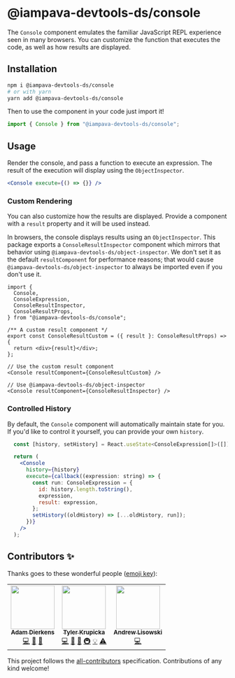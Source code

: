 # @iampava-devtools-ds/console

The `Console` component emulates the familiar JavaScript REPL experience seen in many browsers. You can customize the function that executes the code, as well as how results are displayed.

## Installation

```sh
npm i @iampava-devtools-ds/console
# or with yarn
yarn add @iampava-devtools-ds/console
```

Then to use the component in your code just import it!

```js
import { Console } from "@iampava-devtools-ds/console";
```

## Usage

Render the console, and pass a function to execute an expression.
The result of the execution will display using the `ObjectInspector`.

```jsx
<Console execute={() => {}} />
```

### Custom Rendering

You can also customize how the results are displayed.
Provide a component with a `result` property and it will be used instead.

In browsers, the console displays results using an `ObjectInspector`.
This package exports a `ConsoleResultInspector` component which mirrors that behavior using `@iampava-devtools-ds/object-inspector`.
We don't set it as the default `resultComponent` for performance reasons; that would cause `@iampava-devtools-ds/object-inspector` to always be imported even if you don't use it.

```tsx
import {
  Console,
  ConsoleExpression,
  ConsoleResultInspector,
  ConsoleResultProps,
} from "@iampava-devtools-ds/console";

/** A custom result component */
export const ConsoleResultCustom = ({ result }: ConsoleResultProps) => {
  return <div>{result}</div>;
};

// Use the custom result component
<Console resultComponent={ConsoleResultCustom} />

// Use @iampava-devtools-ds/object-inspector
<Console resultComponent={ConsoleResultInspector} />
```

### Controlled History

By default, the `Console` component will automatically maintain state for you. If you'd like to control it yourself, you can provide your own `history`.

```jsx
  const [history, setHistory] = React.useState<ConsoleExpression[]>([]);

  return (
    <Console
      history={history}
      execute={callback((expression: string) => {
        const run: ConsoleExpression = {
          id: history.length.toString(),
          expression,
          result: expression,
        };
        setHistory((oldHistory) => [...oldHistory, run]);
      })}
    />
  );
```

## Contributors ✨

Thanks goes to these wonderful people ([emoji key](https://allcontributors.org/docs/en/emoji-key)):

<!-- ALL-CONTRIBUTORS-LIST:START - Do not remove or modify this section -->
<!-- prettier-ignore-start -->
<!-- markdownlint-disable -->
<table>
  <tr>
    <td align="center"><a href="https://github.com/adierkens"><img src="https://avatars.githubusercontent.com/u/13004162?v=4?s=100" width="100px;" alt=""/><br /><sub><b>Adam Dierkens</b></sub></a><br /><a href="https://github.com/design-systems/devtools-ds/commits?author=adierkens" title="Code">💻</a> <a href="https://github.com/design-systems/devtools-ds/commits?author=adierkens" title="Documentation">📖</a> <a href="#design-adierkens" title="Design">🎨</a></td>
    <td align="center"><a href="http://tylerkrupicka.com/"><img src="https://avatars.githubusercontent.com/u/5761061?v=4?s=100" width="100px;" alt=""/><br /><sub><b>Tyler Krupicka</b></sub></a><br /><a href="https://github.com/design-systems/devtools-ds/commits?author=tylerkrupicka" title="Code">💻</a> <a href="https://github.com/design-systems/devtools-ds/commits?author=tylerkrupicka" title="Documentation">📖</a> <a href="#design-tylerkrupicka" title="Design">🎨</a> <a href="#infra-tylerkrupicka" title="Infrastructure (Hosting, Build-Tools, etc)">🚇</a> <a href="#example-tylerkrupicka" title="Examples">💡</a> <a href="https://github.com/design-systems/devtools-ds/commits?author=tylerkrupicka" title="Tests">⚠️</a></td>
    <td align="center"><a href="http://hipstersmoothie.com/"><img src="https://avatars.githubusercontent.com/u/1192452?v=4?s=100" width="100px;" alt=""/><br /><sub><b>Andrew Lisowski</b></sub></a><br /><a href="https://github.com/design-systems/devtools-ds/commits?author=hipstersmoothie" title="Code">💻</a></td>
  </tr>
</table>

<!-- markdownlint-restore -->
<!-- prettier-ignore-end -->

<!-- ALL-CONTRIBUTORS-LIST:END -->

This project follows the [all-contributors](https://github.com/all-contributors/all-contributors) specification. Contributions of any kind welcome!
